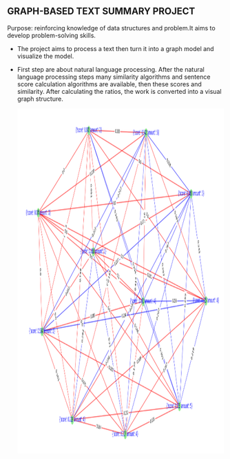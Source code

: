 ## GRAPH-BASED TEXT SUMMARY PROJECT

Purpose: reinforcing knowledge of data structures and problem.It aims to develop problem-solving skills.

- The project aims to process a text then turn it into a graph model and visualize the model.

- First step are about natural language processing. After the natural language processing steps
  many similarity algorithms and sentence score calculation
  algorithms are available, then these scores and similarity.
  After calculating the ratios, the work is converted into a visual graph structure.

  <img src="pythonGraphProject/src/interface/images/graphPic.png" width="600" height="800">
